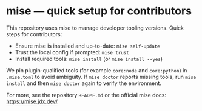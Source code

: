 # mise — quick setup for contributors

This repository uses mise to manage developer tooling versions. Quick steps for contributors:

- Ensure mise is installed and up-to-date: `mise self-update`
- Trust the local config if prompted: `mise trust`
- Install required tools: `mise install` (or `mise install --yes`)

We pin plugin-qualified tools (for example `core:node` and `core:python`) in `.mise.toml` to
avoid ambiguity. If `mise doctor` reports missing tools, run `mise install` and then `mise doctor`
again to verify the environment.

For more, see the repository `README.md` or the official mise docs: https://mise.jdx.dev/

